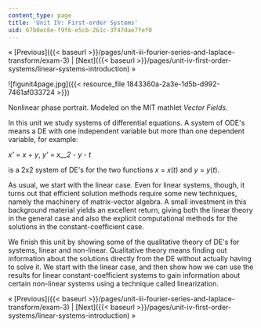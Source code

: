 ```yaml
---
content_type: page
title: 'Unit IV: First-order Systems'
uid: 67b0ec8e-f9f6-e5cb-261c-3f47dae7fef0
---
```


« [Previous]({{< baseurl >}}/pages/unit-iii-fourier-series-and-laplace-transform/exam-3) | [Next]({{< baseurl >}}/pages/unit-iv-first-order-systems/linear-systems-introduction) »

![figunit4page.jpg]({{< resource_file 1843360a-2a3e-1d5b-d992-7461af033724 >}})

Nonlinear phase portrait. Modeled on the MIT mathlet _Vector Fields._

In this unit we study systems of differential equations. A system of ODE's means a DE with one independent variable but more than one dependent variable, for example:

_x'_ = _x_ + _y_, _y'_ = _x__2_ - _y_ - _t_

is a 2x2 system of DE's for the two functions _x_ = _x_(_t_) and _y_ = _y_(_t_).

As usual, we start with the linear case. Even for linear systems, though, it turns out that efficient solution methods require some new techniques, namely the machinery of matrix-vector algebra. A small investment in this background material yields an excellent return, giving both the linear theory in the general case and also the explicit computational methods for the solutions in the constant-coefficient case.

We finish this unit by showing some of the qualitative theory of DE's for systems, linear and non-linear. Qualitative theory means finding out information about the solutions directly from the DE without actually having to solve it. We start with the linear case, and then show how we can use the results for linear constant-coefficient systems to gain information about certain non-linear systems using a technique called linearization.

« [Previous]({{< baseurl >}}/pages/unit-iii-fourier-series-and-laplace-transform/exam-3) | [Next]({{< baseurl >}}/pages/unit-iv-first-order-systems/linear-systems-introduction) »